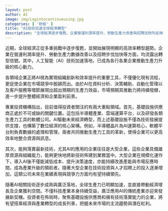 ```yaml
---
layout: post
author: AI
image: img/Logintocontinueusing.jpg
categories: [ '財經' ]
title: "AI技術加速全球經濟轉型"
description: "全球經濟逐步復甦，企業營運利潤率提升、勞動生產力改善與招聘加快均反映轉型契機。AI技術已成提升生產力與企業競爭力的核心動力，基礎設施供應商及大型企業成為產業升級關鍵。投資聚焦這兩大領域，有機會把握經濟及產業轉型帶來的成長紅利。"
---
```

近期，全球經濟正從多重挑戰中逐步復甦，並開始展現明顯的高效率轉型趨勢。企業在營運利潤率提升、勞動生產力數據改善以及招聘步伐加快等方面，均流露出轉型信號。其中，人工智能（AI）技術加速落地，已成為各行各業企業推動生產力升級的核心動力。

各領域企業正將AI視為實現組織創新和效率提升的重要工具，不僅優化現有流程，更促使企業在市場競爭中脫穎而出。由於AI在資料分析、決策輔助、自動化管理以及客戶服務等環節展現出超出預期的生產力效益，市場預期其推動力將持續發酵，進一步提升整體經濟和企業盈利前景。

專業投資機構指出，目前值得投資者關注的有兩大重點領域。首先，基礎設施供應商正處於不可或缺的關鍵位置。這包括半導體產業、雲端運算平台，以及研發各類生產力工具的軟體公司。AI驅動未來經濟轉型，而上述基礎設施不僅為技術發展提供支撐，也構築了數位經濟的核心架構。例如，半導體晶片為AI運算核心，軟體平台則負責數據的處理和管理，兩者共同推動生產力工具的革新，使得企業可以更高效率地整合資源與訊息。

其次，能夠落實最新技術，尤其AI的應用的企業往往是大型企業，這些企業具備雄厚資源與組織能力，能夠更快地將新技術佈建到業務當中。大型企業在規模化運作下，導入AI後不僅能減低成本、提升決策速度，亦能持續改進產能與市場反應時間，成為產業升級的領航者。隨著大型企業在技術投資與人才招聘上的投入逐漸增加，這類公司未來在業績表現與競爭力方面均有望持續領先。

隨著AI相關技術逐步成熟與廣泛落地，全球生產力已明顯加速，並直接帶動經濟增長及企業獲利空間。不僅科技產業本身持續受益，廣泛應用AI的傳統產業亦迎來發展新契機。投資者在佈局時，聚焦基礎設施供應商和擁有技術落實能力的企業，將有望搭乘經濟與產業轉型的成長列車，把握未來市場的主流趨勢與潛在紅利。